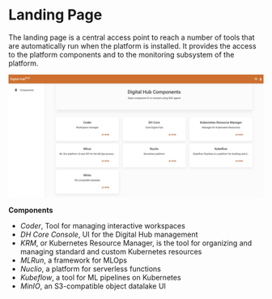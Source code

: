 # Landing Page

The landing page is a central access point to reach a number of tools that are automatically run when the platform is installed. It provides the 
access to the platform components and to the monitoring subsystem of the platform.

![Dashboard image](../images/dashboard.png)

**Components**

- *Coder*, Tool for managing interactive workspaces
- *DH Core Console*, UI for the Digital Hub management
- *KRM*, or Kubernetes Resource Manager, is the tool for organizing and managing standard and custom Kubernetes resources
- *MLRun*, a framework for MLOps
- *Nuclio*, a platform for serverless functions
- *Kubeflow*, a tool for ML pipelines on Kubernetes
- *MinIO*, an S3-compatible object datalake UI
